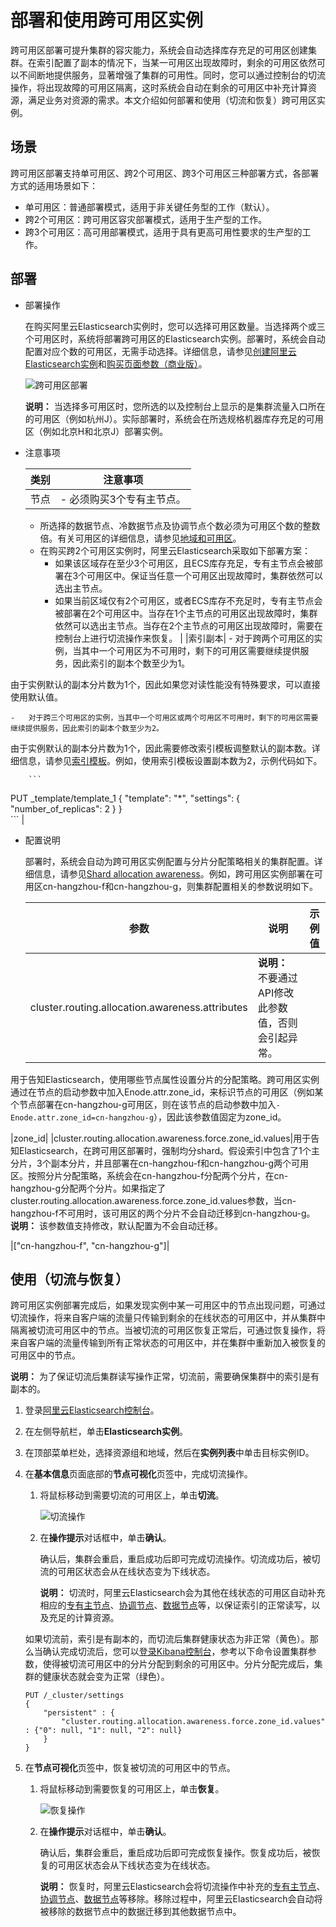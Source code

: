 # 部署和使用跨可用区实例

跨可用区部署可提升集群的容灾能力，系统会自动选择库存充足的可用区创建集群。在索引配置了副本的情况下，当某一可用区出现故障时，剩余的可用区依然可以不间断地提供服务，显著增强了集群的可用性。同时，您可以通过控制台的切流操作，将出现故障的可用区隔离，这时系统会自动在剩余的可用区中补充计算资源，满足业务对资源的需求。本文介绍如何部署和使用（切流和恢复）跨可用区实例。

## 场景

跨可用区部署支持单可用区、跨2个可用区、跨3个可用区三种部署方式，各部署方式的适用场景如下：

-   单可用区：普通部署模式，适用于非关键任务型的工作（默认）。
-   跨2个可用区：跨可用区容灾部署模式，适用于生产型的工作。
-   跨3个可用区：高可用部署模式，适用于具有更高可用性要求的生产型的工作。

## 部署

-   部署操作

    在购买阿里云Elasticsearch实例时，您可以选择可用区数量。当选择两个或三个可用区时，系统将部署跨可用区的Elasticsearch实例。部署时，系统会自动配置对应个数的可用区，无需手动选择。详细信息，请参见[创建阿里云Elasticsearch实例](/cn.zh-CN/Elasticsearch/实例管理/创建阿里云Elasticsearch实例.md)和[购买页面参数（商业版）](/cn.zh-CN/Elasticsearch/快速购买/购买页面参数（商业版）.md)。

    ![跨可用区部署](https://static-aliyun-doc.oss-accelerate.aliyuncs.com/assets/img/zh-CN/5031240161/p212541.png)

    **说明：** 当选择多可用区时，您所选的以及控制台上显示的是集群流量入口所在的可用区（例如杭州J）。实际部署时，系统会在所选规格机器库存充足的可用区（例如北京H和北京J）部署实例。

-   注意事项

    |类别|注意事项|
    |--|----|
    |节点|    -   必须购买3个专有主节点。
    -   所选择的数据节点、冷数据节点及协调节点个数必须为可用区个数的整数倍。有关可用区的详细信息，请参见[地域和可用区](/cn.zh-CN/Elasticsearch/快速购买/购买页面参数（商业版）.mdsection_iaw_kz6_ha2)。
    -   在购买跨2个可用区实例时，阿里云Elasticsearch采取如下部署方案：
        -   如果该区域存在至少3个可用区，且ECS库存充足，专有主节点会被部署在3个可用区中。保证当任意一个可用区出现故障时，集群依然可以选出主节点。
        -   如果当前区域仅有2个可用区，或者ECS库存不充足时，专有主节点会被部署在2个可用区中。当存在1个主节点的可用区出现故障时，集群依然可以选出主节点。当存在2个主节点的可用区出现故障时，需要在控制台上进行切流操作来恢复。 |
    |索引副本|    -   对于跨两个可用区的实例，当其中一个可用区为不可用时，剩下的可用区需要继续提供服务，因此索引的副本个数至少为1。

由于实例默认的副本分片数为1个，因此如果您对读性能没有特殊要求，可以直接使用默认值。

    -   对于跨三个可用区的实例，当其中一个可用区或两个可用区不可用时，剩下的可用区需要继续提供服务，因此索引的副本个数至少为2。

由于实例默认的副本分片数为1个，因此需要修改索引模板调整默认的副本数。详细信息，请参见[索引模板](https://www.elastic.co/guide/en/elasticsearch/reference/5.5/indices-templates.html)。例如，使用索引模板设置副本数为2，示例代码如下。

        ```
PUT _template/template_1
{
  "template": "*",
  "settings": {
    "number_of_replicas": 2
  }
}                                
        ``` |

-   配置说明

    部署时，系统会自动为跨可用区实例配置与分片分配策略相关的集群配置。详细信息，请参见[Shard allocation awareness](https://www.elastic.co/guide/en/elasticsearch/reference/master/modules-cluster.html#shard-allocation-awareness)。例如，跨可用区实例部署在可用区cn-hangzhou-f和cn-hangzhou-g，则集群配置相关的参数说明如下。

    |参数|说明|示例值|
    |--|--|---|
    |cluster.routing.allocation.awareness.attributes|**说明：** 不要通过API修改此参数值，否则会引起异常。

用于告知Elasticsearch，使用哪些节点属性设置分片的分配策略。跨可用区实例通过在节点的启动参数中加入Enode.attr.zone\_id，来标识节点的可用区（例如某个节点部署在cn-hangzhou-g可用区，则在该节点的启动参数中加入`-Enode.attr.zone_id=cn-hangzhou-g`），因此该参数值固定为zone\_id。

|zone\_id|
    |cluster.routing.allocation.awareness.force.zone\_id.values|用于告知Elasticsearch，在跨可用区部署时，强制均分shard。假设索引中包含了1个主分片，3个副本分片，并且部署在cn-hangzhou-f和cn-hangzhou-g两个可用区。按照分片分配策略，系统会在cn-hangzhou-f分配两个分片，在cn-hangzhou-g分配两个分片。如果指定了cluster.routing.allocation.awareness.force.zone\_id.values参数，当cn-hangzhou-f不可用时，该可用区的两个分片不会自动迁移到cn-hangzhou-g。 **说明：** 该参数值支持修改，默认配置为不会自动迁移。

|\["cn-hangzhou-f", "cn-hangzhou-g"\]|


## 使用（切流与恢复）

跨可用区实例部署完成后，如果发现实例中某一可用区中的节点出现问题，可通过切流操作，将来自客户端的流量只传输到剩余的在线状态的可用区中，并从集群中隔离被切流可用区中的节点。当被切流的可用区恢复正常后，可通过恢复操作，将来自客户端的流量传输到所有正常状态的可用区中，并在集群中重新加入被恢复的可用区中的节点。

**说明：** 为了保证切流后集群读写操作正常，切流前，需要确保集群中的索引是有副本的。

1.  登录[阿里云Elasticsearch控制台](https://elasticsearch.console.aliyun.com/#/home)。

2.  在左侧导航栏，单击**Elasticsearch实例**。

3.  在顶部菜单栏处，选择资源组和地域，然后在**实例列表**中单击目标实例ID。

4.  在**基本信息**页面底部的**节点可视化**页签中，完成切流操作。

    1.  将鼠标移动到需要切流的可用区上，单击**切流**。

        ![切流操作](https://static-aliyun-doc.oss-accelerate.aliyuncs.com/assets/img/zh-CN/9446359951/p88646.png)

    2.  在**操作提示**对话框中，单击**确认**。

        确认后，集群会重启，重启成功后即可完成切流操作。切流成功后，被切流的可用区状态会从在线状态变为下线状态。

        **说明：** 切流时，阿里云Elasticsearch会为其他在线状态的可用区自动补充相应的[专有主节点](/cn.zh-CN/Elasticsearch/快速购买/购买页面参数（商业版）.mdsection_70z_jer_p1q)、[协调节点](/cn.zh-CN/Elasticsearch/快速购买/购买页面参数（商业版）.md)、[数据节点](/cn.zh-CN/Elasticsearch/快速购买/购买页面参数（商业版）.md)等，以保证索引的正常读写，以及充足的计算资源。

    如果切流前，索引是有副本的，而切流后集群健康状态为非正常（黄色）。那么当确认完成切流后，您可以[登录Kibana控制台](/cn.zh-CN/Elasticsearch/可视化控制/Kibana/登录Kibana控制台.md)，参考以下命令设置集群参数，使得被切流可用区中的分片分配到剩余的可用区中。分片分配完成后，集群的健康状态就会变为正常（绿色）。

    ```
    PUT /_cluster/settings
    {
        "persistent" : {
            "cluster.routing.allocation.awareness.force.zone_id.values" : {"0": null, "1": null, "2": null}
        }
    }
    ```

5.  在**节点可视化**页签中，恢复被切流的可用区中的节点。

    1.  将鼠标移动到需要恢复的可用区上，单击**恢复**。

        ![恢复操作](https://static-aliyun-doc.oss-accelerate.aliyuncs.com/assets/img/zh-CN/9446359951/p99637.png)

    2.  在**操作提示**对话框中，单击**确认**。

        确认后，集群会重启，重启成功后即可完成恢复操作。恢复成功后，被恢复的可用区状态会从下线状态变为在线状态。

        **说明：** 恢复时，阿里云Elasticsearch会将切流操作中补充的[专有主节点](/cn.zh-CN/Elasticsearch/快速购买/购买页面参数（商业版）.mdsection_70z_jer_p1q)、[协调节点](/cn.zh-CN/Elasticsearch/快速购买/购买页面参数（商业版）.md)、[数据节点](/cn.zh-CN/Elasticsearch/快速购买/购买页面参数（商业版）.md)等移除。移除过程中，阿里云Elasticsearch会自动将被移除的数据节点中的数据迁移到其他数据节点中。


